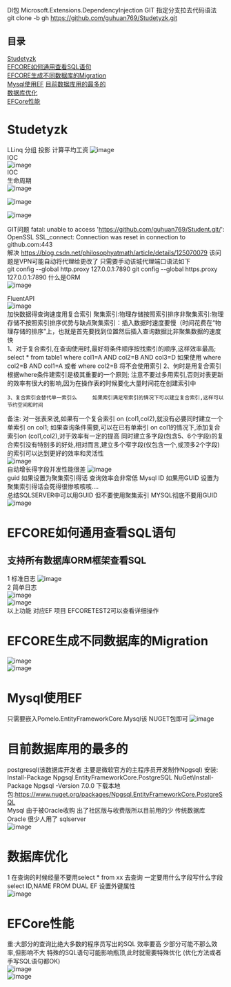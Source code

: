 DI包 Microsoft.Extensions.DependencyInjection
GIT 指定分支拉去代码语法 git clone -b gh https://github.com/guhuan769/Studetyzk.git   
## 目录  
[Studetyzk](#Studetyzk)  
[EFCORE如何通用查看SQL语句](#EFCORE如何通用查看SQL语句)  
[EFCORE生成不同数据库的Migration](#EFCORE生成不同数据库的Migration)  
[Mysql使用EF](#Mysql使用EF)
[目前数据库用的最多的](#目前数据库用的最多的)  
[数据库优化](#数据库优化)  
[EFCore性能](#EFCore性能)
# Studetyzk

LLinq 分组 投影 计算平均工资
![image](https://user-images.githubusercontent.com/46043439/205556966-5f48b9a8-56e8-4304-93a3-ed765c867c29.png)  
IOC  
![image](https://user-images.githubusercontent.com/46043439/205588560-83ceacfe-31fd-4b5c-80cc-00a4774f906c.png)  
IOC  
生命周期  
![image](https://user-images.githubusercontent.com/46043439/205592916-588efe92-9c71-4483-b4a9-3fb5750b080e.png)  

![image](https://user-images.githubusercontent.com/46043439/205600600-3fb0457d-87cd-441e-8f4a-e332aae4ea5e.png)  

![image](https://user-images.githubusercontent.com/46043439/206098817-9fca54f0-3b6a-446b-95e0-294fce3dc15c.png)  


GIT问题 fatal: unable to access 'https://github.com/guhuan769/Student.git/': OpenSSL SSL_connect: Connection was reset in connection to github.com:443  
解决 https://blog.csdn.net/philosophyatmath/article/details/125070079 该问题是VPN可能自动将代理给更改了 只需要手动该城代理端口语法如下  
git config --global http.proxy 127.0.0.1:7890
git config --global https.proxy 127.0.0.1:7890
什么是ORM  
 ![image](https://user-images.githubusercontent.com/46043439/206098869-e202f690-bb21-4fec-8f0a-f9c9d1a9c735.png)  

FluentAPI  
![image](https://user-images.githubusercontent.com/46043439/206351720-e5079166-d9cd-437e-aa4d-739952597bb6.png)  
加快数据得查询速度用复合索引  聚集索引:物理存储按照索引排序非聚集索引:物理存储不按照索引排序优势与缺点聚集索引：插入数据时速度要慢（时间花费在“物理存储的排序”上，也就是首先要找到位置然后插入查询数据比非聚集数据的速度快  
1、对于复合索引,在查询使用时,最好将条件顺序按找索引的顺序,这样效率最高;     select * from table1 where col1=A AND col2=B AND col3=D     如果使用 where col2=B AND col1=A 或者 where col2=B 将不会使用索引
    2、何时是用复合索引     根据where条件建索引是极其重要的一个原则;     注意不要过多用索引,否则对表更新的效率有很大的影响,因为在操作表的时候要化大量时间花在创建索引中

    3、复合索引会替代单一索引么     如果索引满足窄索引的情况下可以建立复合索引,这样可以节约空间和时间

备注:     对一张表来说,如果有一个复合索引 on   (col1,col2),就没有必要同时建立一个单索引 on col1;     如果查询条件需要,可以在已有单索引 on col1的情况下,添加复合索引on (col1,col2),对于效率有一定的提高     同时建立多字段(包含5、6个字段)的复合索引没有特别多的好处,相对而言,建立多个窄字段(仅包含一个,或顶多2个字段)的索引可以达到更好的效率和灵活性  
![image](https://user-images.githubusercontent.com/46043439/206356786-1649db39-d53a-4a1f-894b-eb4ec7b21227.png)  
自动增长得字段并发性能很差 
![image](https://user-images.githubusercontent.com/46043439/206362869-d053807f-0874-46a4-9bae-f4534f5011c9.png)  
guid 如果设置为聚集索引得话 查询效率会非常低  Mysql ID 如果用GUID 设置为聚集索引得话会死得很惨咳咳咳....  
总结SQLSERVER中可以用GUID 但不要使用聚集索引 MYSQL彻底不要用GUID  
![image](https://user-images.githubusercontent.com/46043439/206364789-42029699-cb21-4a0e-a621-c40b3561b6c5.png)  
 
# EFCORE如何通用查看SQL语句  
## 支持所有数据库ORM框架查看SQL  
   1 标准日志 
   ![image](https://user-images.githubusercontent.com/46043439/206613293-2fa8ed0d-85d3-48a4-994c-447d97d3d723.png)  
   2 简单日志  
   ![image](https://user-images.githubusercontent.com/46043439/206614866-d719c611-085f-46ff-8b84-5dc147eb185e.png)  
   ![image](https://user-images.githubusercontent.com/46043439/206616744-cf247988-659f-4b65-a01d-3ca2a899387e.png)  
   以上功能 对应EF 项目 EFCORETEST2可以查看详细操作  
#  EFCORE生成不同数据库的Migration  
![image](https://user-images.githubusercontent.com/46043439/206617263-c71d3f97-c31a-4cdd-b355-e3097ee4105b.png)  
![image](https://user-images.githubusercontent.com/46043439/206618228-1869e2f5-7dd5-4c50-825c-f662449422fb.png)  

# Mysql使用EF
 只需要嵌入Pomelo.EntityFrameworkCore.Mysql该 NUGET包即可
![image](https://user-images.githubusercontent.com/46043439/206619037-cd5e8c08-0bb6-43a7-ab2d-a5141d59c871.png)
# 目前数据库用的最多的  
  postgresql(该数据库开发者 主要是微软官方的主程序员开发制作Npgsql) 安装: Install-Package Npgsql.EntityFrameworkCore.PostgreSQL  NuGet\Install-Package Npgsql -Version 7.0.0 下载本地包:https://www.nuget.org/packages/Npgsql.EntityFrameworkCore.PostgreSQL  
  Mysql 由于被Oracle收购 出了社区版与收费版所以目前用的少 传统数据库 Oracle 很少人用了 sqlserver   
  ![image](https://user-images.githubusercontent.com/46043439/206620410-181d96cd-a420-433c-b975-876aadd25c2d.png)  

#  数据库优化
1  在查询的时候经量不要用select * from xx 去查询 一定要用什么字段写什么字段 select ID,NAME FROM DUAL 
EF 设置外键属性  
![image](https://user-images.githubusercontent.com/46043439/206647834-cfa2897b-e0f0-49cc-a1fa-ed29aaa49cca.png)  

# EFCore性能  
 重:大部分的查询比绝大多数的程序员写出的SQL 效率要高
    少部分可能不那么效率,但影响不大 特殊的SQL语句可能影响瓶顶,此时就需要特殊优化 (优化方法或者手写SQL语句都OK)  
![image](https://user-images.githubusercontent.com/46043439/206653317-c288c6a7-3fd8-4a4c-80d4-6cea557b51d5.png)  
![image](https://user-images.githubusercontent.com/46043439/206653932-a3f3cd65-1285-4c12-b242-dcf1e370e95b.png)  


